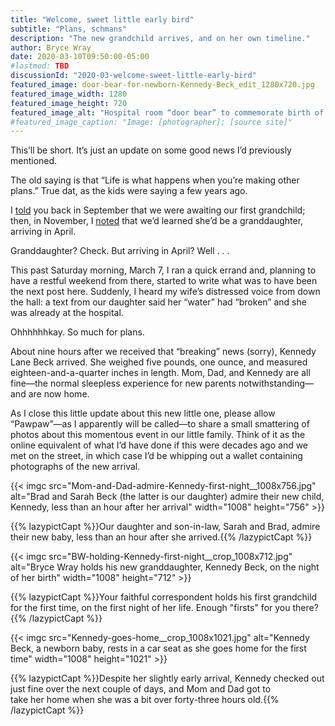 ```yaml
---
title: "Welcome, sweet little early bird"
subtitle: "Plans, schmans"
description: "The new grandchild arrives, and on her own timeline."
author: Bryce Wray
date: 2020-03-10T09:50:00-05:00
#lastmod: TBD
discussionId: "2020-03-welcome-sweet-little-early-bird"
featured_image: door-bear-for-newborn-Kennedy-Beck_edit_1280x720.jpg
featured_image_width: 1280
featured_image_height: 720
featured_image_alt: "Hospital room “door bear” to commemorate birth of Kennedy Beck"
#featured_image_caption: "Image: [photographer]; [source site]"
---
```


This’ll be short. It’s just an update on some good news I’d previously mentioned.

The old saying is that “Life is what happens when you’re making other plans.” True dat, as the kids were saying a few years ago.

I [told](/posts/2019/09/now-im-sixty-four) you back in September that we were awaiting our first grandchild; then, in November, I [noted](/posts/2019/11/mixed-nuts-2019-11) that we’d learned she’d be a granddaughter, arriving in April.

Granddaughter? Check. But arriving in April? Well&nbsp;.&nbsp;.&nbsp;.

This past Saturday morning, March 7, I ran a quick errand and, planning to have a restful weekend from there, started to write what was to have been the next post here. Suddenly, I heard my wife’s distressed voice from down the hall: a text from our daughter said her “water” had “broken” and she was already at the hospital.

Ohhhhhhkay. So much for plans.

About nine hours after we received that “breaking” news (sorry), Kennedy Lane Beck arrived. She weighed five pounds, one ounce, and measured eighteen-and-a-quarter inches in length. Mom, Dad, and Kennedy are all fine—the normal sleepless experience for new parents notwithstanding—and are now home.

As I close this little update about this new little one, please allow “Pawpaw”—as I apparently will be called—to share a small smattering of photos about this momentous event in our little family. Think of it as the online equivalent of what I’d have done if this were decades ago and we met on the street, in which case I’d be whipping out a wallet containing photographs of the new arrival.

{{< imgc src="Mom-and-Dad-admire-Kennedy-first-night__1008x756.jpg" alt="Brad and Sarah Beck (the latter is our daughter) admire their new child, Kennedy, less than an hour after her arrival" width="1008" height="756" >}}

{{% lazypictCapt %}}Our daughter and son-in-law, Sarah and Brad, admire their new baby, less than an hour after she arrived.{{% /lazypictCapt %}}

{{< imgc src="BW-holding-Kennedy-first-night__crop_1008x712.jpg" alt="Bryce Wray holds his new granddaughter, Kennedy Beck, on the night of her birth" width="1008" height="712" >}}

{{% lazypictCapt %}}Your faithful correspondent holds his first grandchild for the first time, on the first night of her life. Enough "firsts" for you there?{{% /lazypictCapt %}}

{{< imgc src="Kennedy-goes-home__crop_1008x1021.jpg" alt="Kennedy Beck, a newborn baby, rests in a car seat as she goes home for the first time" width="1008" height="1021" >}}

{{% lazypictCapt %}}Despite her slightly early arrival, Kennedy checked out just fine over the next couple of days, and Mom and Dad got to take her home when she was a bit over <span class="nobrk">forty-three hours old</span>.{{% /lazypictCapt %}}
